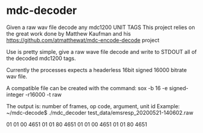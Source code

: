 # mdc-decoder
Given a raw wav file decode any mdc1200 UNIT TAGS
This project relies on the great work done by Matthew Kaufman and his
https://github.com/atmatthewat/mdc-encode-decode project

Use is pretty simple, give a raw wave file decode and write to STDOUT 
all of the decoded mdc1200 tags.

Currently the processes expects a headerless 16bit signed 16000 bitrate wav file.

A compatible file can be created with the command:
sox <INFILE> -b 16 -e signed-integer -r16000 -t raw <OUTFILE>

The output is: number of frames, op code, argument, unit id
Example:
~/mdc-decode$ ./mdc_decoder test_data/emsresp_20200521-140602.raw 

01 01 00 4651
01 01 80 4651
01 01 00 4651
01 01 80 4651
